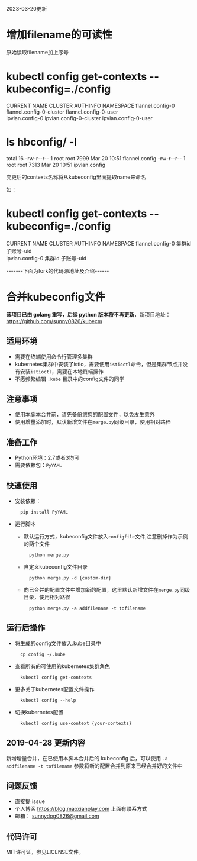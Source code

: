 2023-03-20更新
# 增加filename的可读性
原始读取filename加上序号
# kubectl config get-contexts --kubeconfig=./config 
CURRENT   NAME               CLUSTER                    AUTHINFO                NAMESPACE
          flannel.config-0   flannel.config-0-cluster   flannel.config-0-user   
          ipvlan.config-0    ipvlan.config-0-cluster    ipvlan.config-0-user   
# ls hbconfig/ -l
total 16
-rw-r--r-- 1 root root 7999 Mar 20 10:51 flannel.config
-rw-r--r-- 1 root root 7313 Mar 20 10:51 ipvlan.config

变更后的contexts名称将从kubeconfig里面提取name来命名

如：
# kubectl config get-contexts --kubeconfig=./config 
CURRENT   NAME               CLUSTER                    AUTHINFO                NAMESPACE
          flannel.config-0   集群id                       子账号-uid  
          ipvlan.config-0    集群id                       子账号-uid   

-------下面为fork的代码源地址及介绍------
# 合并kubeconfig文件

__该项目已由 golang 重写，后续 python 版本将不再更新__，新项目地址：https://github.com/sunny0826/kubecm

## 适用环境

* 需要在终端使用命令行管理多集群
* kubernetes集群中安装了istio，需要使用```istioctl```命令，但是集群节点并没有安装```istioctl```，需要在本地终端操作
* 不愿频繁编辑 ```.kube``` 目录中的config文件的同学

## 注意事项
* 使用本脚本合并前，请先备份您您的配置文件，以免发生意外
* 使用增量添加时，默认新增文件在```merge.py```同级目录，使用相对路径

## 准备工作

* Python环境：2.7或者3均可
* 需要依赖包：```PyYAML```

## 快速使用

* 安装依赖：

        pip install PyYAML
        
* 运行脚本

    * 默认运行方式，kubeconfig文件放入```configfile```文件,注意删掉作为示例的两个文件
    
            python merge.py
            
    * 自定义kubeconfig文件目录
    
            python merge.py -d {custom-dir}
            
    * 向已合并的配置文件中增加新的配置，这里默认新增文件在```merge.py```同级目录，使用相对路径
    
            python merge.py -a addfilename -t tofilename
            
## 运行后操作

* 将生成的config文件放入.kube目录中

        cp config ~/.kube

* 查看所有的可使用的kubernetes集群角色

        kubectl config get-contexts

* 更多关于kubernetes配置文件操作

        kubectl config --help

* 切换kubernetes配置

        kubectl config use-context {your-contexts}
  
## 2019-04-28 更新内容
新增增量合并，在已使用本脚本合并后的 kubeconfig 后，可以使用 ```-a addfilename -t tofilename``` 参数将新的配置合并到原来已经合并好的文件中

        
## 问题反馈

* 直接提 issue
* 个人博客 https://blog.maoxianplay.com 上面有联系方式
* 邮箱： sunnydog0826@gmail.com

## 代码许可

MIT许可证，参见LICENSE文件。
